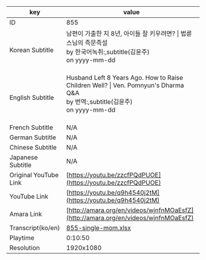 |  key  |  value  |
|-------|---------|
| ID            | 855 |
| Korean Subtitle | 남편이 가출한 지 8년, 아이들 잘 키우려면? \| 법륜스님의 즉문즉설<br>by 한국어녹취:,subtitle(김윤주)<br>on yyyy-mm-dd<br><br>|
| English Subtitle | Husband Left 8 Years Ago.  How to Raise Children Well? \| Ven. Pomnyun's Dharma Q&A<br>by 번역:,subtitle(김윤주)<br>on yyyy-mm-dd<br><br>|
| French Subtitle | N/A |
| German Subtitle | N/A |
| Chinese Subtitle | N/A |
| Japanese Subtitle | N/A |
| Original YouTube Link  | [https://youtu.be/zzcfPQdPUOE](https://youtu.be/zzcfPQdPUOE) |
| YouTube Link  | [https://youtu.be/q9h4540j2tM](https://youtu.be/q9h4540j2tM) |
| Amara Link    | [http://amara.org/en/videos/wjnfnMOaEsfZ](http://amara.org/en/videos/wjnfnMOaEsfZ) |
| Transcript(ko/en) | [855-single-mom.xlsx](https://github.com/jungtosociety/dharma-qna/raw/master/sub/855/855-single-mom.xlsx) |
| Playtime | 0:10:50 |
| Resolution | 1920x1080|
